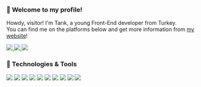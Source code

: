 ### 👋 Welcome to my profile!
Howdy, visitor! I'm Tarık, a young Front-End developer from Turkey.  
You can find me on the platforms below and get more information from [my website](https://tarikcoskun.xyz/)!

<a href="https://discord.com/users/474537652943847444">
<img src="https://shields.io/badge/-Discord-8697f6?logo=discord&logoColor=fff">
</a><a href="https://twitter.com/itstarikcoskun">
<img src="https://shields.io/badge/-Twitter-009ded?logo=twitter&logoColor=fff">
</a><a href="https://steamcommunity.com/id/tarikcoskun/">
<img src="https://shields.io/badge/-Steam-161922?logo=steam&logoColor=fff">
</a>

### 🔧 Technologies & Tools

![](https://shields.io/badge/-HTML-323330?logo=html5&logoColor=f76649)
![](https://shields.io/badge/-CSS-323330?logo=css3&logoColor=3595cf)
![](https://shields.io/badge/-JavaScript-323330?logo=javascript&logoColor=efd81d)
![](https://shields.io/badge/-Node.js-323330?logo=node.js&logoColor=88c249)
![](https://shields.io/badge/-Vue.js-323330?logo=vue.js)
![](https://shields.io/badge/-Nuxt.js-323330?logo=nuxt.js)
![](https://shields.io/badge/-Tailwind-323330?logo=tailwind-css)
![](https://shields.io/badge/-Sass-323330?logo=sass)
![](https://shields.io/badge/-Git-323330?logo=git)
![](https://shields.io/badge/-VS%20Code-323330?logo=visual-studio-code&logoColor=3ea6eb)
